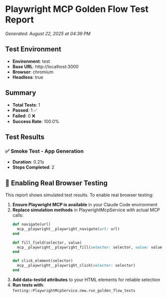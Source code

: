 # Playwright MCP Golden Flow Test Report
*Generated: August 22, 2025 at 04:39 PM*

## Test Environment
- **Environment**: test
- **Base URL**: http://localhost:3000
- **Browser**: chromium
- **Headless**: true

## Summary
- **Total Tests**: 1
- **Passed**: 1 ✅
- **Failed**: 0 ❌
- **Success Rate**: 100.0%

## Test Results

### ✅ Smoke Test - App Generation
- **Duration**: 0.21s
- **Steps Completed**: 2

## 🚀 Enabling Real Browser Testing

This report shows simulated test results. To enable real browser testing:

1. **Ensure Playwright MCP is available** in your Claude Code environment
2. **Replace simulation methods** in PlaywrightMcpService with actual MCP calls:
   ```ruby
   def navigate(url)
     mcp__playwright__playwright_navigate(url: url)
   end

   def fill_field(selector, value)
     mcp__playwright__playwright_fill(selector: selector, value: value)
   end

   def click_element(selector)
     mcp__playwright__playwright_click(selector: selector)
   end
   ```
3. **Add data-testid attributes** to your HTML elements for reliable selection
4. **Run tests with**: `Testing::PlaywrightMcpService.new.run_golden_flow_tests`

